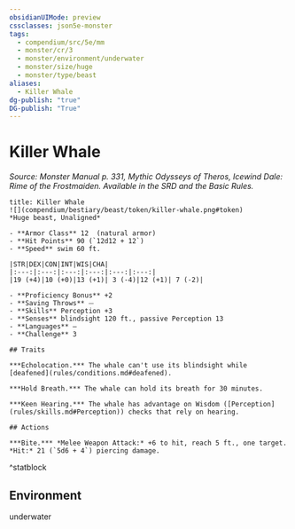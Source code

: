 ```yaml
---
obsidianUIMode: preview
cssclasses: json5e-monster
tags:
  - compendium/src/5e/mm
  - monster/cr/3
  - monster/environment/underwater
  - monster/size/huge
  - monster/type/beast
aliases:
  - Killer Whale
dg-publish: "true"
DG-publish: "True"
---
```

# Killer Whale
*Source: Monster Manual p. 331, Mythic Odysseys of Theros, Icewind Dale: Rime of the Frostmaiden. Available in the SRD and the Basic Rules.*  

```ad-statblock
title: Killer Whale
![](compendium/bestiary/beast/token/killer-whale.png#token)
*Huge beast, Unaligned*

- **Armor Class** 12  (natural armor)
- **Hit Points** 90 (`12d12 + 12`)
- **Speed** swim 60 ft.

|STR|DEX|CON|INT|WIS|CHA|
|:---:|:---:|:---:|:---:|:---:|:---:|
|19 (+4)|10 (+0)|13 (+1)| 3 (-4)|12 (+1)| 7 (-2)|

- **Proficiency Bonus** +2
- **Saving Throws** ⏤
- **Skills** Perception +3
- **Senses** blindsight 120 ft., passive Perception 13
- **Languages** —
- **Challenge** 3

## Traits

***Echolocation.*** The whale can't use its blindsight while [deafened](rules/conditions.md#deafened).

***Hold Breath.*** The whale can hold its breath for 30 minutes.

***Keen Hearing.*** The whale has advantage on Wisdom ([Perception](rules/skills.md#Perception)) checks that rely on hearing.

## Actions

***Bite.*** *Melee Weapon Attack:* +6 to hit, reach 5 ft., one target. *Hit:* 21 (`5d6 + 4`) piercing damage.
```
^statblock

## Environment

underwater